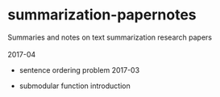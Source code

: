 # summarization-papernotes
Summaries and notes on text summarization research papers <br /><br />
2017-04<br />
+	sentence ordering problem
2017-03<br />

+	submodular function introduction 

